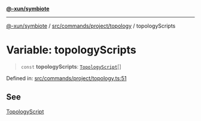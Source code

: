 [**@-xun/symbiote**](../../../../../README.md)

***

[@-xun/symbiote](../../../../../README.md) / [src/commands/project/topology](../README.md) / topologyScripts

# Variable: topologyScripts

> `const` **topologyScripts**: [`TopologyScript`](../enumerations/TopologyScript.md)[]

Defined in: [src/commands/project/topology.ts:51](https://github.com/Xunnamius/symbiote/blob/0240ff85261f41befe2983f7e894edff74495bad/src/commands/project/topology.ts#L51)

## See

[TopologyScript](../enumerations/TopologyScript.md)
